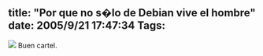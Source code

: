 title: "Por que no s�lo de Debian vive el hombre"
date: 2005/9/21 17:47:34
Tags: 
---
<a target="_blank" href="http://damog.nipl.net/images/24sept_zocalo.jpg"><img mce_real_src="http://damog.nipl.net/images/24sept_zocalo_mini.jpg" src="http://damog.nipl.net/images/24sept_zocalo_mini.jpg" border="0" hspace="0" vspace="0"/></a> Buen cartel. <br/><br/>
